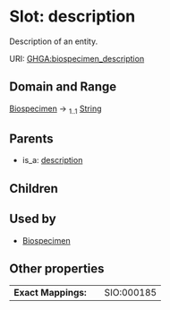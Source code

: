 
# Slot: description


Description of an entity.

URI: [GHGA:biospecimen_description](https://w3id.org/GHGA/biospecimen_description)


## Domain and Range

[Biospecimen](Biospecimen.md) &#8594;  <sub>1..1</sub> [String](types/String.md)

## Parents

 *  is_a: [description](description.md)

## Children


## Used by

 * [Biospecimen](Biospecimen.md)

## Other properties

|  |  |  |
| --- | --- | --- |
| **Exact Mappings:** | | SIO:000185 |

